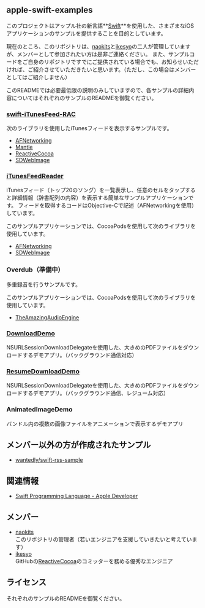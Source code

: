 ## apple-swift-examples


このプロジェクトはアップル社の新言語**[Swift]**を使用した、さまざまなiOSアプリケーションのサンプルを提供することを目的としています。

現在のところ、このリポジトリは、[naokits]と[ikesyo]の二人が管理していますが、メンバーとして参加されたい方は是非ご連絡ください。
また、サンプルコードをご自身のリポジトリですでにご提供されている場合でも、お知らせいただければ、ご紹介させていただきたいと思います。（ただし、この場合はメンバーとしてはご紹介しません）

このREADMEでは必要最低限の説明のみしていますので、各サンプルの詳細内容についてはそれぞれのサンプルのREADMEを御覧ください。


### [swift-iTunesFeed-RAC](https://github.com/naokits/apple-swift-examples/tree/master/swift-iTunesFeed-RAC)

次のライブラリを使用したiTunesフィードを表示するサンプルです。

* [AFNetworking]
* [Mantle]
* [ReactiveCocoa]
* [SDWebImage]


### [iTunesFeedReader](https://github.com/naokits/apple-swift-examples/tree/master/iTunesFeedReader)

iTunesフィード（トップ20のソング）を一覧表示し、任意のセルをタップすると詳細情報（辞書配列の内容）を表示する簡単なサンプルアプリケーションです。
フィードを取得するコードはObjective-Cで記述（AFNetworkingを使用）しています。

このサンプルアプリケーションでは、CocoaPodsを使用して次のライブラリを使用しています。

* [AFNetworking]
* [SDWebImage]

### Overdub（準備中）

多重録音を行うサンプルです。

このサンプルアプリケーションでは、CocoaPodsを使用して次のライブラリを使用しています。

* [TheAmazingAudioEngine]

### [DownloadDemo](https://github.com/naokits/apple-swift-examples/tree/master/DownloadDemo)

NSURLSessionDownloadDelegateを使用した、大きめのPDFファイルをダウンロードするデモアプリ。（バックグラウンド通信対応）


### [ResumeDownloadDemo](https://github.com/naokits/apple-swift-examples/tree/master/ResumeDownloadDemo)

NSURLSessionDownloadDelegateを使用した、大きめのPDFファイルをダウンロードするデモアプリ。（バックグラウンド通信、レジューム対応）

### AnimatedImageDemo

バンドル内の複数の画像ファイルをアニメーションで表示するデモアプリ

## メンバー以外の方が作成されたサンプル

* [wantedly/swift-rss-sample](https://github.com/wantedly/swift-rss-sample)


## 関連情報

* [Swift Programming Language - Apple Developer](https://developer.apple.com/swift/)

## メンバー

* [naokits]  
    このリポジトリの管理者（若いエンジニアを支援していきたいと考えています）
* [ikesyo]  
    GitHubの[ReactiveCocoa]のコミッターを務める優秀なエンジニア


## ライセンス

それぞれのサンプルのREADMEを御覧ください。


[ikesyo]: https://github.com/ikesyo
[naokits]: https://github.com/naokits

[Swift]: https://developer.apple.com/swift/

[AFNetworking]: https://github.com/AFNetworking/AFNetworking
[SDWebImage]: https://github.com/rs/SDWebImage
[ReactiveCocoa]: https://github.com/ReactiveCocoa/ReactiveCocoa
[Mantle]: https://github.com/Mantle/Mantle
[TheAmazingAudioEngine]: https://github.com/TheAmazingAudioEngine/TheAmazingAudioEngine
